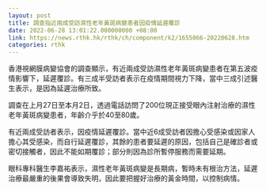 ```yaml
---
layout: post
title: 調查指近兩成受訪濕性老年黃斑病變患者因疫情延遲覆診
date: 2022-06-28 13:01:22.000000000 +08:00
link: https://news.rthk.hk/rthk/ch/component/k2/1655066-20220628.htm
categories: rthk
---
```


香港視網膜病變協會的調查顯示，有近兩成受訪濕性老年黃斑病變患者在第五波疫情影響下，延遲覆診。有三成半受訪者表示在疫情期間視力下降，當中三成引述醫生表示，是因為延遲治療所致。

調查在上月27日至本月2日，透過電話訪問了200位現正接受眼內注射治療的濕性老年黃斑病變患者，年齡介乎於40至80歲。

有近兩成受訪者表示，因疫情延遲覆診。當中近6成受訪者因擔心受感染或因家人擔心其受感染，而自行延遲覆診，其餘的患者要延遲的原因，包括自己是確診者或密切接觸者，因此不能如期覆診；部分則因為診所暫停服務而需要延期。

眼科專科醫生李嘉祐表示，濕性老年黃斑病變是長期病，暫時未有根治方法，延遲治療最嚴重的後果會導致失明，因此要把握好治療的黃金時間，以控制病情。
